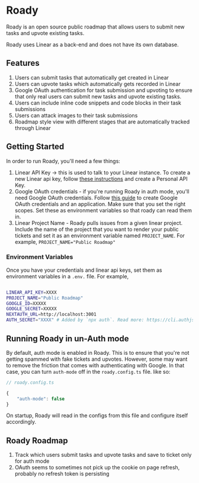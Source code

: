 # Roady

Roady is an open source public roadmap that allows users to submit new tasks and upvote existing tasks.

Roady uses Linear as a back-end and does not have its own database.

## Features

1. Users can submit tasks that automatically get created in Linear
2. Users can upvote tasks which automatically gets recorded in Linear
3. Google OAuth authentication for task submission and upvoting to ensure that only real users can submit new tasks and upvote existing tasks.
4. Users can include inline code snippets and code blocks in their task submissions
5. Users can attack images to their task submissions
6. Roadmap style view with different stages that are automatically tracked through Linear

## Getting Started

In order to run Roady, you'll need a few things:

1. Linear API Key -> this is used to talk to your Linear instance. To create a new Linear api key, follow [these instructions](https://developers.linear.app/docs/graphql/working-with-the-graphql-api#authentication) and create a Personal API Key.
2. Google OAuth credentials - if you're running Roady in auth mode, you'll need Google OAuth credentials. Follow [this guide](https://developers.google.com/identity/protocols/oauth2/javascript-implicit-flow) to create Google OAuth credentials and an application. Make sure that you set the right scopes. Set these as environment variables so that roady can read them in.
3. Linear Project Name - Roady pulls issues from a given linear project. Include the name of the project that you want to render your public tickets and set it as an environment variable named `PROJECT_NAME`. For example, `PROJECT_NAME="Public Roadmap"`

### Environment Variables

Once you have your credentials and linear api keys, set them as environment variables in a `.env.` file. For example,

```bash

LINEAR_API_KEY=XXXX
PROJECT_NAME="Public Roadmap"
GOOGLE_ID=XXXXX
GOOGLE_SECRET=XXXXX
NEXTAUTH_URL=http://localhost:3001
AUTH_SECRET="XXXX" # Added by `npx auth`. Read more: https://cli.authjs.dev

```

## Running Roady in un-Auth mode

By default, auth mode is enabled in Roady. This is to ensure that you're not getting spammed with fake tickets and upvotes. However, some may want to remove the friction that comes with authenticating with Google. In that case, you can turn `auth-mode` off in the `roady.config.ts` file. like so:

```ts
// roady.config.ts

{
    "auth-mode": false
}
```

On startup, Roady will read in the configs from this file and configure itself accordingly.

## Roady Roadmap

1. Track which users submit tasks and upvote tasks and save to ticket only for auth mode
2. OAuth seems to sometimes not pick up the cookie on page refresh, probably no refresh token is persisting
